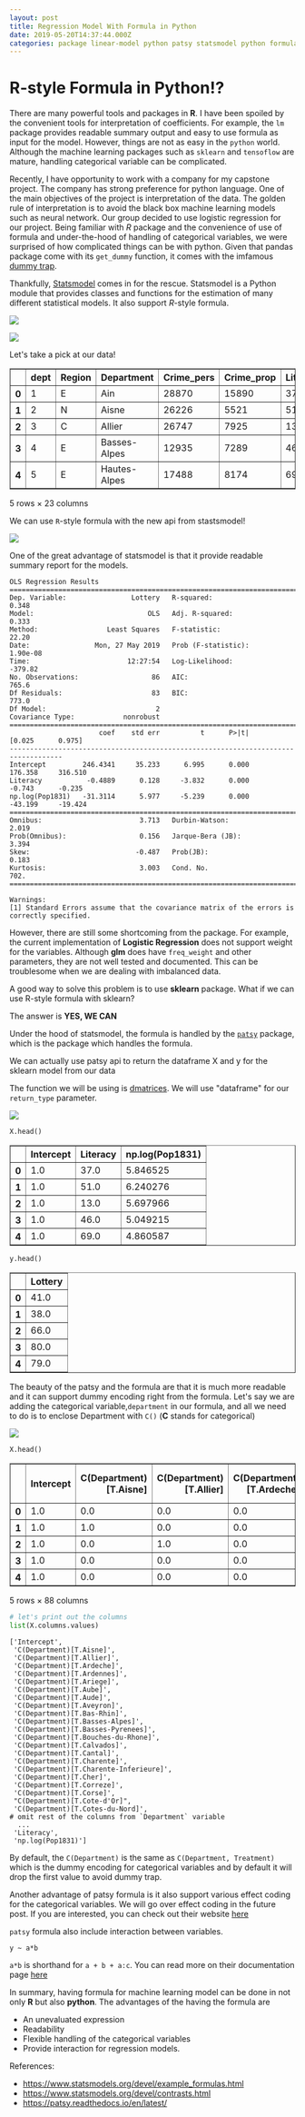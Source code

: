 ```yaml
---
layout: post
title: Regression Model With Formula in Python
date: 2019-05-20T14:37:44.000Z
categories: package linear-model python patsy statsmodel python formula
---
```


# R-style Formula in Python!?

There are many powerful tools and packages in **R**. I have been spoiled by the convenient tools for interpretation of coefficients. For example, the `lm` package provides readable summary output and easy to use formula as input for the model. However, things are not as easy in the `python` world. Although the machine learning packages such as `sklearn` and `tensoflow` are mature, handling categorical variable can be complicated.

Recently, I have opportunity to work with a company for my capstone project. The company has strong preference for python language. One of the main objectives of the project is interpretation of the data. The golden rule of interpretation is to avoid the black box machine learning models such as neural network. Our group decided to use logistic regression for our project. Being familiar with _R_ package and the convenience of use of formula and under-the-hood of handling of categorical variables, we were surprised of how complicated things can be with python. Given that pandas package come with its `get_dummy` function, it comes with the imfamous [dummy trap](https://www.algosome.com/articles/dummy-variable-trap-regression.html).

Thankfully, [Statsmodel](https://www.statsmodels.org/stable/index.html) comes in for the rescue. Statsmodel is a Python module that provides classes and functions for the estimation of many different statistical models. It also support _R_-style formula.


![](/images/patsy_post/import.png)



![](/images/patsy_post/data_import.png)

Let's take a pick at our data!


<div>
  <style scoped="">
    .dataframe tbody tr th:only-of-type {
        vertical-align: middle;
    }

    .dataframe tbody tr th {
        vertical-align: top;
    }

    .dataframe thead th {
        text-align: right;
    }
</style>
  <table border="1" class="dataframe">
  <thead><tr style="text-align: right;"><th></th><th>dept</th><th>Region</th><th>Department</th><th>Crime_pers</th><th>Crime_prop</th><th>Literacy</th><th>Donations</th><th>Infants</th><th>Suicides</th><th>MainCity</th><th>...</th><th>Crime_parents</th><th>Infanticide</th><th>Donation_clergy</th><th>Lottery</th><th>Desertion</th><th>Instruction</th><th>Prostitutes</th><th>Distance</th><th>Area</th><th>Pop1831</th></tr></thead>
  <tbody><tr><th>0</th><td>1</td><td>E</td><td>Ain</td><td>28870</td><td>15890</td><td>37</td><td>5098</td><td>33120</td><td>35039</td><td>2:Med</td><td>...</td><td>71</td><td>60</td><td>69</td><td>41</td><td>55</td><td>46</td><td>13</td><td>218.372</td><td>5762</td><td>346.03</td></tr><tr><th>1</th><td>2</td><td>N</td><td>Aisne</td><td>26226</td><td>5521</td><td>51</td><td>8901</td><td>14572</td><td>12831</td><td>2:Med</td><td>...</td><td>4</td><td>82</td><td>36</td><td>38</td><td>82</td><td>24</td><td>327</td><td>65.945</td><td>7369</td><td>513.00</td></tr><tr><th>2</th><td>3</td><td>C</td><td>Allier</td><td>26747</td><td>7925</td><td>13</td><td>10973</td><td>17044</td><td>114121</td><td>2:Med</td><td>...</td><td>46</td><td>42</td><td>76</td><td>66</td><td>16</td><td>85</td><td>34</td><td>161.927</td><td>7340</td><td>298.26</td></tr><tr><th>3</th><td>4</td><td>E</td><td>Basses-Alpes</td><td>12935</td><td>7289</td><td>46</td><td>2733</td><td>23018</td><td>14238</td><td>1:Sm</td><td>...</td><td>70</td><td>12</td><td>37</td><td>80</td><td>32</td><td>29</td><td>2</td><td>351.399</td><td>6925</td><td>155.90</td></tr><tr><th>4</th><td>5</td><td>E</td><td>Hautes-Alpes</td><td>17488</td><td>8174</td><td>69</td><td>6962</td><td>23076</td><td>16171</td><td>1:Sm</td><td>...</td><td>22</td><td>23</td><td>64</td><td>79</td><td>35</td><td>7</td><td>1</td><td>320.280</td><td>5549</td><td>129.10</td></tr></tbody>
</table>
  <p>5 rows × 23 columns</p>
</div>

We can use `R`-style formula with the new api from stastsmodel!

![](/images/patsy_post/summary.png)

One of the great advantage of statsmodel is that it provide readable summary report for the models.


```
OLS Regression Results
==============================================================================
Dep. Variable:                Lottery   R-squared:                       0.348
Model:                            OLS   Adj. R-squared:                  0.333
Method:                 Least Squares   F-statistic:                     22.20
Date:                Mon, 27 May 2019   Prob (F-statistic):           1.90e-08
Time:                        12:27:54   Log-Likelihood:                -379.82
No. Observations:                  86   AIC:                             765.6
Df Residuals:                      83   BIC:                             773.0
Df Model:                           2
Covariance Type:            nonrobust
===================================================================================
                      coef    std err          t      P>|t|      [0.025      0.975]
-----------------------------------------------------------------------------------
Intercept         246.4341     35.233      6.995      0.000     176.358     316.510
Literacy           -0.4889      0.128     -3.832      0.000      -0.743      -0.235
np.log(Pop1831)   -31.3114      5.977     -5.239      0.000     -43.199     -19.424
==============================================================================
Omnibus:                        3.713   Durbin-Watson:                   2.019
Prob(Omnibus):                  0.156   Jarque-Bera (JB):                3.394
Skew:                          -0.487   Prob(JB):                        0.183
Kurtosis:                       3.003   Cond. No.                         702.
==============================================================================

Warnings:
[1] Standard Errors assume that the covariance matrix of the errors is correctly specified.
```

However, there are still some shortcoming from the package. For example, the current implementation of **Logistic Regression** does not support weight for the variables. Although **glm** does have `freq_weight` and other parameters, they are not well tested and documented. This can be troublesome when we are dealing with imbalanced data.

A good way to solve this problem is to use **sklearn** package. What if we can use R-style formula with sklearn?

The answer is **YES, WE CAN**

Under the hood of statsmodel, the formula is handled by the [`patsy`](https://patsy.readthedocs.io/en/latest/) package, which is the package which handles the formula.

We can actually use patsy api to return the dataframe X and y for the sklearn model from our data

The function we will be using is [dmatrices](https://patsy.readthedocs.io/en/latest/API-reference.html#patsy.dmatrices). We will use "dataframe" for our `return_type` parameter.

![](/images/patsy_post/patsy.png)

```python
X.head()
```

<div>
  <style scoped="">
    .dataframe tbody tr th:only-of-type {
        vertical-align: middle;
    }

    .dataframe tbody tr th {
        vertical-align: top;
    }

    .dataframe thead th {
        text-align: right;
    }
</style>
  <table border="1" class="dataframe">
  <thead><tr style="text-align: right;"><th></th><th>Intercept</th><th>Literacy</th><th>np.log(Pop1831)</th></tr></thead>
  <tbody><tr><th>0</th><td>1.0</td><td>37.0</td><td>5.846525</td></tr><tr><th>1</th><td>1.0</td><td>51.0</td><td>6.240276</td></tr><tr><th>2</th><td>1.0</td><td>13.0</td><td>5.697966</td></tr><tr><th>3</th><td>1.0</td><td>46.0</td><td>5.049215</td></tr><tr><th>4</th><td>1.0</td><td>69.0</td><td>4.860587</td></tr></tbody>
</table>
</div>

```python
y.head()
```

<div>
  <style scoped="">
    .dataframe tbody tr th:only-of-type {
        vertical-align: middle;
    }

    .dataframe tbody tr th {
        vertical-align: top;
    }

    .dataframe thead th {
        text-align: right;
    }
</style>
  <table border="1" class="dataframe">
  <thead><tr style="text-align: right;"><th></th><th>Lottery</th></tr></thead>
  <tbody><tr><th>0</th><td>41.0</td></tr><tr><th>1</th><td>38.0</td></tr><tr><th>2</th><td>66.0</td></tr><tr><th>3</th><td>80.0</td></tr><tr><th>4</th><td>79.0</td></tr></tbody>
</table>
</div>

The beauty of the patsy and the formula are that it is much more readable and it can support dummy encoding right from the formula. Let's say we are adding the categorical variable,`department` in our formula, and all we need to do is to enclose Department with `C()` (**C** stands for categorical)

![](/images/patsy_post/categorical.png)

```python
X.head()
```

<div>
  <style scoped="">
    .dataframe tbody tr th:only-of-type {
        vertical-align: middle;
    }

    .dataframe tbody tr th {
        vertical-align: top;
    }

    .dataframe thead th {
        text-align: right;
    }
</style>
  <table border="1" class="dataframe">
  <thead><tr style="text-align: right;"><th></th><th>Intercept</th><th>C(Department)[T.Aisne]</th><th>C(Department)[T.Allier]</th><th>C(Department)[T.Ardeche]</th><th>C(Department)[T.Ardennes]</th><th>C(Department)[T.Ariege]</th><th>C(Department)[T.Aube]</th><th>C(Department)[T.Aude]</th><th>C(Department)[T.Aveyron]</th><th>C(Department)[T.Bas-Rhin]</th><th>...</th><th>C(Department)[T.Tarn]</th><th>C(Department)[T.Tarn-et-Garonne]</th><th>C(Department)[T.Var]</th><th>C(Department)[T.Vaucluse]</th><th>C(Department)[T.Vendee]</th><th>C(Department)[T.Vienne]</th><th>C(Department)[T.Vosges]</th><th>C(Department)[T.Yonne]</th><th>Literacy</th><th>np.log(Pop1831)</th></tr></thead>
  <tbody><tr><th>0</th><td>1.0</td><td>0.0</td><td>0.0</td><td>0.0</td><td>0.0</td><td>0.0</td><td>0.0</td><td>0.0</td><td>0.0</td><td>0.0</td><td>...</td><td>0.0</td><td>0.0</td><td>0.0</td><td>0.0</td><td>0.0</td><td>0.0</td><td>0.0</td><td>0.0</td><td>37.0</td><td>5.846525</td></tr><tr><th>1</th><td>1.0</td><td>1.0</td><td>0.0</td><td>0.0</td><td>0.0</td><td>0.0</td><td>0.0</td><td>0.0</td><td>0.0</td><td>0.0</td><td>...</td><td>0.0</td><td>0.0</td><td>0.0</td><td>0.0</td><td>0.0</td><td>0.0</td><td>0.0</td><td>0.0</td><td>51.0</td><td>6.240276</td></tr><tr><th>2</th><td>1.0</td><td>0.0</td><td>1.0</td><td>0.0</td><td>0.0</td><td>0.0</td><td>0.0</td><td>0.0</td><td>0.0</td><td>0.0</td><td>...</td><td>0.0</td><td>0.0</td><td>0.0</td><td>0.0</td><td>0.0</td><td>0.0</td><td>0.0</td><td>0.0</td><td>13.0</td><td>5.697966</td></tr><tr><th>3</th><td>1.0</td><td>0.0</td><td>0.0</td><td>0.0</td><td>0.0</td><td>0.0</td><td>0.0</td><td>0.0</td><td>0.0</td><td>0.0</td><td>...</td><td>0.0</td><td>0.0</td><td>0.0</td><td>0.0</td><td>0.0</td><td>0.0</td><td>0.0</td><td>0.0</td><td>46.0</td><td>5.049215</td></tr><tr><th>4</th><td>1.0</td><td>0.0</td><td>0.0</td><td>0.0</td><td>0.0</td><td>0.0</td><td>0.0</td><td>0.0</td><td>0.0</td><td>0.0</td><td>...</td><td>0.0</td><td>0.0</td><td>0.0</td><td>0.0</td><td>0.0</td><td>0.0</td><td>0.0</td><td>0.0</td><td>69.0</td><td>4.860587</td></tr></tbody>
</table>
  <p>5 rows × 88 columns</p>
</div>

```python
# let's print out the columns
list(X.columns.values)
```

```
['Intercept',
 'C(Department)[T.Aisne]',
 'C(Department)[T.Allier]',
 'C(Department)[T.Ardeche]',
 'C(Department)[T.Ardennes]',
 'C(Department)[T.Ariege]',
 'C(Department)[T.Aube]',
 'C(Department)[T.Aude]',
 'C(Department)[T.Aveyron]',
 'C(Department)[T.Bas-Rhin]',
 'C(Department)[T.Basses-Alpes]',
 'C(Department)[T.Basses-Pyrenees]',
 'C(Department)[T.Bouches-du-Rhone]',
 'C(Department)[T.Calvados]',
 'C(Department)[T.Cantal]',
 'C(Department)[T.Charente]',
 'C(Department)[T.Charente-Inferieure]',
 'C(Department)[T.Cher]',
 'C(Department)[T.Correze]',
 'C(Department)[T.Corse]',
 "C(Department)[T.Cote-d'Or]",
 'C(Department)[T.Cotes-du-Nord]',
# omit rest of the columns from `Department` variable
  ...
 'Literacy',
 'np.log(Pop1831)']
```

By default, the `C(Department)` is the same as `C(Department, Treatment)` which is the dummy encoding for categorical variables and by default it will drop the first value to avoid dummy trap.

Another advantage of patsy formula is it also support various effect coding for the categorical variables. We will go over effect coding in the future post. If you are interested, you can check out their website [here](https://www.statsmodels.org/devel/contrasts.html)

`patsy` formula also include interaction between variables.

```
y ~ a*b
```

`a*b` is shorthand for `a + b + a:c`. You can read more on their documentation page [here](https://patsy.readthedocs.io/en/latest/formulas.html)

In summary, having formula for machine learning model can be done in not only **R** but also **python**. The advantages of the having the formula are
- An unevaluated expression
-  Readability
-  Flexible handling of the categorical variables
- Provide interaction for regression models.

References:
- https://www.statsmodels.org/devel/example_formulas.html
- https://www.statsmodels.org/devel/contrasts.html
- https://patsy.readthedocs.io/en/latest/

